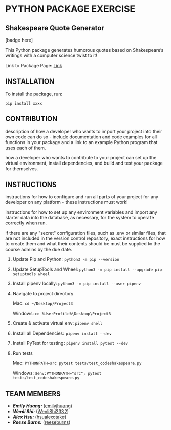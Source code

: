 # PYTHON PACKAGE EXERCISE

## Shakespeare Quote Generator

[badge here]

This Python package generates humorous quotes based on Shakespeare’s writings with a computer science twist to it!

Link to Package Page: [Link](https://pypi.org/)

## INSTALLATION

To install the package, run:

```
pip install xxxx
```

## CONTRIBUTION

description of how a developer who wants to import your project into their own code can do so - include documentation and code examples for all functions in your package and a link to an example Python program that uses each of them.

how a developer who wants to contribute to your project can set up the virtual environment, install dependencies, and build and test your package for themselves.

## INSTRUCTIONS

instructions for how to configure and run all parts of your project for any developer on any platform - these instructions must work!

instructions for how to set up any environment variables and import any starter data into the database, as necessary, for the system to operate correctly when run.

if there are any "secret" configuration files, such as .env or similar files, that are not included in the version control repository, exact instructions for how to create them and what their contents should be must be supplied to the course admins by the due date.

1. Update Pip and Python: ```python3 -m pip --version```

2. Update SetupTools and Wheel: ```python3 -m pip install --upgrade pip setuptools wheel ```

3. Install pipenv locally: ```python3 -m pip install --user pipenv```

4. Navigate to project directory
   
      Mac: ```cd ~/Desktop/Project3```
   
      Windows: ```cd %UserProfile%\Desktop\Project3```

5. Create & activate virtual env: ```pipenv shell```

6. Install all Dependencies: ```pipenv install --dev```

7. Install PyTest for testing: ```pipenv install pytest --dev```

8. Run tests
   
      Mac: ```PYTHONPATH=src pytest tests/test_codeshakespeare.py```
   
      Windows: ```$env:PYTHONPATH="src"; pytest tests/test_codeshakespeare.py```


## TEAM MEMBERS

- ***Emily Huang:*** ([emilyjhuang](https://github.com/emilyjhuang))
- ***Wenli Shi:*** ([WenliShi2332](https://github.com/WenliShi2332))
- ***Alex Hsu:*** ([hsualexotake](https://github.com/hsualexotake))
- ***Reese Burns:*** ([reeseburns](https://github.com/reeseburns))
